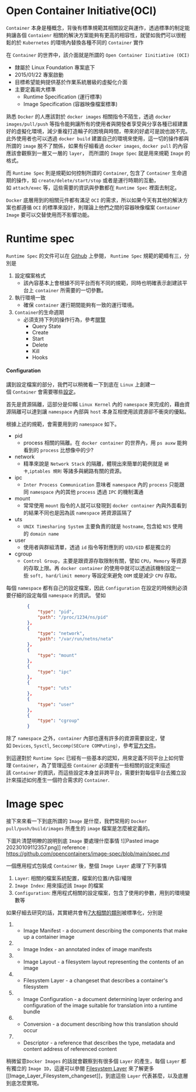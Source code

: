 # Open Container Initiative(OCI)

`Container` 本身是種概念，背後有標準規範其相關設定與運作，透過標準的制定能夠讓各個 `Contaienr` 相關的解決方案能夠有更高的相容性，就譬如我們可以很輕鬆的於 `Kubernetes` 的環境內替換各種不同的 `Container` 實作

在 `Container` 的世界中，該介面就是所謂的 `Open Container Iinitiative (OCI)`

-   隸屬於 Linux Foundation 專案底下
-   2015/01/22 專案啟動
-   目標希望能夠提供基於作業系統層級的虛擬化介面
-   主要定義兩大標準
    -   Runtime Specification (運行標準)
    -   Image Specification (容器映像檔案標準)

熟悉 `Docker` 的人應該對於 `docker images` 相關指令不陌生，透過 `docker images/pull/push` 等指令能夠讓所有的使用者與開發者享受與分享各種已經建置好的虛擬化環境，減少重複打造輪子的困境與時間，帶來的好處可是說也說不完。  
此外使用者也可以透過 `docker build` 建置自己的環境來使用，這一切的操作都與所謂的 `image` 脫不了關係，如果有仔細看過 `docker images`, `docker pull` 的內容應該會觀察到一層又一層的 `layer`， 而所謂的 `Image Spec` 就是用來規範 `Image` 的格式。

而 `Runtime Spec` 則是規範如何控制所謂的 `Container`, 包含了 `Container` 生命週期的操作，如 `create/delete/start/stop` 或者是運行時期的互動，如 `attach/exec` 等，這些需要的資訊與參數都在 `Runtime Spec` 裡面去制定。

`Docker` 底層用到的相關元件都有滿足 `OCI` 的需求，所以如果今天有其他的解決方案也都遵循 `OCI` 的標準來設計，則理論上他們之間的容器映像檔案 `Container Image` 要可以交替使用而不影響功能。

# Runtime spec

`Runtime Spec` 的文件可以在 [Github](https://github.com/opencontainers/runtime-spec/blob/master/spec.md) 上參閱， `Runtime Spec` 規範的範疇有三，分別是

1.  設定檔案格式
    -   該內容基本上會根據不同平台而有不同的規範，同時也明確表示創建該平台上 `container` 所需要的一切參數。
2.  執行環境一致
    -   確保 `container` 運行期間能夠有一致的運行環境。
3.  `Container`的生命週期
    -   必須支持下列的操作行為，參考[閱覽](https://github.com/opencontainers/runtime-spec/blob/master/runtime.md#operations)
        -   Query State
        -   Create
        -   Start
        -   Delete
        -   Kill
        -   Hooks

#### Configuration

講到設定檔案的部分，我們可以稍微看一下到底在 `Linux` 上創建一個 `Container` 會需要哪些[設定](https://github.com/opencontainers/runtime-spec/blob/master/config-linux.md)。

首先是資源隔離，這部分是仰賴 `Linux Kernel` 內的 `namespace` 來完成的，藉由資源隔離可以達到讓 `namespace` 內部與 `host` 本身互相使用該資源卻不衝突的優點。

根據上述的規範，會需要用到的 `namespace` 如下。

-   pid
    -   process 相關的隔離。在 `docker container` 的世界內，用 `ps auxw` 能夠看到的 `process` 比想像中的少?
-   network
    -   精準來說是 `Network Stack` 的隔離，體現出來簡單的範例就是 `網卡`,`iptables 規則` 等諸多與網路有關的資源。
-   ipc
    -   `Inter Process Communication` 意味者 `namespace` 內的 `process` 只能跟同 `namespace` 內的其他 `process` 透過 `IPC` 的機制溝通
-   mount
    -   常常使用 `mount` 指令的人就可以發現到 `docker container` 內與外面看到的結果不同也是因為該 `namespace` 將資源區隔了
-   uts
    -   `UNIX Timesharing System` 主要負責的就是 `hostname`, 包含給 `NIS` 使用的 `domain name`
-   user
    -   使用者與群組清單，透過 `id` 指令等對應到的 `UID/GID` 都是獨立的
-   cgroup
    -   `Control Group`，主要是跟資源存取限制有關，譬如 `CPU`，`Memory` 等資源的存取上限。再 `docker container` 的使用中就可以透過該機制設定一些 `soft, hard/limit memory` 等設定來避免 `OOM` 或是減少 `CPU` 存取。

每個 `namespace` 都有自己的設定檔案，因此 `Configuration` 在設定的時候則必須要仔細的設定每個 `namespace` 的資訊。 譬如

```json
        {
            "type": "pid",
            "path": "/proc/1234/ns/pid"
        },
        {
            "type": "network",
            "path": "/var/run/netns/neta"
        },
        {
            "type": "mount"
        },
        {
            "type": "ipc"
        },
        {
            "type": "uts"
        },
        {
            "type": "user"
        },
        {
            "type": "cgroup"
        }
```

除了 `namespace` 之外，`container` 內部也還有許多的資源需要設定，譬如 `Devices`, `Sysctl`, `Seccomp(SECure COMPuting)`，參考[官方文件](https://github.com/opencontainers/runtime-spec/blob/master/config-linux.md)。

到這邊對於 `Runtime Spec` 已經有一些基本的認知，用來定義不同平台上如何管理 `Container`，為了管理這些 `Container` 必須要有一些相關的設定來描述該 `Container` 的資訊，而這些設定本身並非跨平台，需要針對每個平台去獨立設計來描述如何產生一個符合需求的 `Container`.

# Image spec

接下來來看一下到底所謂的 `Image` 是什麼，我們常用的 `Docker pull/push/build/images` 所產生的 `image` 檔案是怎麼被定義的。

下圖片清楚明瞭的說明到底 `Image` 要處理什麼事情
![[Pasted image 20230109112357.png]]
reference : https://github.com/opencontainers/image-spec/blob/main/spec.md

一個應用程式包裝成 `Container` 後，整個 `Image Layer` 處理了下列事情

1.  `Layer`: 相關的檔案系統配置，檔案的位置/內容/權限
2.  `Image Index`: 用來描述該 `Image` 的檔案
3.  `Configuration`: 應用程式相關的設定檔案，包含了使用的參數，用到的環境變數等

如果仔細去研究的話，其實總共會有[7大相關的類別](https://github.com/opencontainers/image-spec/blob/master/spec.md#understanding-the-specification)被標準化，分別是

1. -   Image Manifest - a document describing the components that make up a container image
2. -   Image Index - an annotated index of image manifests
3. -   Image Layout - a filesystem layout representing the contents of an image
4. -   Filesystem Layer - a changeset that describes a container's filesystem
5. -   Image Configuration - a document determining layer ordering and configuration of the image suitable for translation into a runtime bundle
6. -   Conversion - a document describing how this translation should occur
7. -   Descriptor - a reference that describes the type, metadata and content address of referenced content

稍微留意`Docker Images` 的話就會觀察到有很多個 `Layer` 的產生，每個 `Layer` 都有獨立的 `Image ID`，這邊可以參閱 [Filesystem Layer](https://github.com/opencontainers/image-spec/blob/master/layer.md) 來了解更多[[Image_Layer_Filesystem_changeset]]，到底這些 `Layer` 代表甚麼，以及底層到底怎麼實現。


